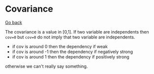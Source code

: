 # Covariance

[Go back](../index.md#maths-recap)

The covariance is a value in [0,1]. If two
variable are independents then ``cov=0`` but `cov=0`
do not imply that two variable are independents.

* if cov is around 0 then the dependency if weak
* if cov is around -1 then the dependency if negatively strong
* if cov is around 1 then the dependency if positively strong

otherwise we can't really say something.